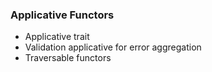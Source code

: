 ### Applicative Functors ###

* Applicative trait
* Validation applicative for error aggregation
* Traversable functors